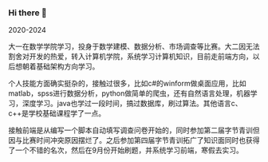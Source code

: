### Hi there 👋

2020-2024

大一在数学学院学习，投身于数学建模、数据分析、市场调查等比赛。大二因无法割舍对开发的热爱，转入计算机学院，系统学习计算机知识，目前走前端方向，以后想朝着基础架构方向学习。

个人技能方面确实挺杂的，接触过很多，比如c#的winform做桌面应用，比如matlab，spss进行数据分析，python做简单的爬虫，还有自然语言处理，机器学习，深度学习。java也学过一段时间，搞过数据库，刷过算法。其他语言c、c++是学校基础课程学了一点。

接触前端是从编写一个脚本自动填写调查问卷开始的，同时参加第二届字节青训但因与比赛时间冲突原因摆烂了。之后参加第四届字节青训拓广了知识面同时也获得了一个不错的名次，然后在9月份开始刷题，并系统学习前端，寒假去实习。

<!--
**MiJiaCoding/MiJiaCoding** is a ✨ _special_ ✨ repository because its `README.md` (this file) appears on your GitHub profile.

Here are some ideas to get you started:

- 🔭 I’m currently working on ...
- 🌱 I’m currently learning ...
- 👯 I’m looking to collaborate on ...
- 🤔 I’m looking for help with ...
- 💬 Ask me about ...
- 📫 How to reach me: ...
- 😄 Pronouns: ...
- ⚡ Fun fact: ...
-->

